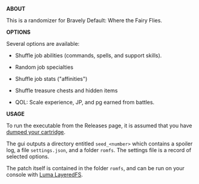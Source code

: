 **ABOUT**

This is a randomizer for Bravely Default: Where the Fairy Flies.

**OPTIONS**

Several options are available:

- Shuffle job abilities (commands, spells, and support skills).

- Random job specialties

- Shuffle job stats ("affinities")

- Shuffle treasure chests and hidden items

- QOL: Scale experience, JP, and pg earned from battles.

**USAGE**

To run the executable from the Releases page, it is assumed that you
have [dumped your
cartridge](https://gist.github.com/PixelSergey/73d0a4bc1437dbaa53a1d1ce849fdda1).

The gui outputs a directory entitled ```seed_<number>``` which
contains a spoiler log, a file `settings.json`, and a folder
`romfs`. The settings file is a record of selected options.

The patch itself is contained in the folder `romfs`, and can be run on
your console with [Luma
LayeredFS](https://gist.github.com/PixelSergey/5dbb4a9b90d290736353fa58e4fcbb42).